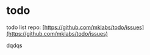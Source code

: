 # todo

todo list repo: [https://github.com/mklabs/todo/issues](https://github.com/mklabs/todo/issues)

dqdqs

